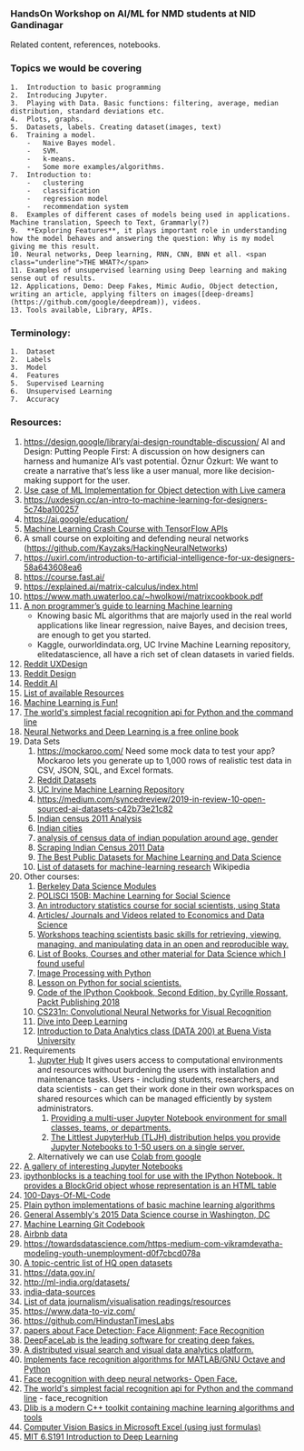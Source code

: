 ### HandsOn Workshop on AI/ML for NMD students at NID Gandinagar
Related content, references, notebooks.

### Topics we would be covering
    1.  Introduction to basic programming
    2.  Introducing Jupyter.
    3.  Playing with Data. Basic functions: filtering, average, median distribution, standard deviations etc.
    4.  Plots, graphs.
    5.  Datasets, labels. Creating dataset(images, text)
    6.  Training a model.
        -   Naive Bayes model.
        -   SVM.
        -   k-means.
        -   Some more examples/algorithms.
    7.  Introduction to:
        -   clustering
        -   classification
        -   regression model
        -   recommendation system
    8.  Examples of different cases of models being used in applications. Machine translation, Speech to Text, Grammarly(?)
    9.  **Exploring Features**, it plays important role in understanding how the model behaves and answering the question: Why is my model giving me this result.
    10. Neural networks, Deep learning, RNN, CNN, BNN et all. <span class="underline">THE WHAT?</span>
    11. Examples of unsupervised learning using Deep learning and making sense out of results.
    12. Applications, Demo: Deep Fakes, Mimic Audio, Object detection, writing an article, applying filters on images([deep-dreams](https://github.com/google/deepdream)), videos.
    13. Tools available, Library, APIs.

### Terminology:
    1.  Dataset
    2.  Labels
    3.  Model
    4.  Features
    5.  Supervised Learning
    6.  Unsupervised Learning
    7.  Accuracy

### Resources:

1.  <https://design.google/library/ai-design-roundtable-discussion/> AI and Design: Putting People First: A discussion on how designers can harness and humanize AI’s vast potential. Öznur Özkurt: We want to create a narrative that’s less like a user manual, more like decision-making support for the user.
2.  [Use case of ML Implementation for Object detection with Live camera](https://material.io/collections/machine-learning/object-detection-live-camera.html#usage)
3.  <https://uxdesign.cc/an-intro-to-machine-learning-for-designers-5c74ba100257>
4.  <https://ai.google/education/>
5.  [Machine Learning Crash Course with TensorFlow APIs](https://developers.google.com/machine-learning/crash-course)
6.  A small course on exploiting and defending neural networks (https://github.com/Kayzaks/HackingNeuralNetworks)
7.  <https://uxirl.com/introduction-to-artificial-intelligence-for-ux-designers-58a643608ea6>
8.  <https://course.fast.ai/>
9.  <https://explained.ai/matrix-calculus/index.html>
10. <https://www.math.uwaterloo.ca/~hwolkowi/matrixcookbook.pdf>
11. [A non programmer’s guide to learning Machine learning](https://hub.packtpub.com/a-non-programmers-guide-to-learning-machine-learning/)
    -   Knowing basic ML algorithms that are majorly used in the real
        world applications like linear regression, naive Bayes, and
        decision trees, are enough to get you started.
    -   Kaggle, ourworldindata.org, UC Irvine Machine Learning
        repository, elitedatascience, all have a rich set of clean
        datasets in varied fields.
12. [Reddit UXDesign](https://www.reddit.com/r/UXDesign/)
13. [Reddit Design](https://www.reddit.com/r/Design/)
14. [Reddit AI](https://www.reddit.com/r/artificial/)
15. [List of available Resources](https://github.com/yanshengjia/ml-road)
16. [Machine Learning is Fun!](https://medium.com/@ageitgey/machine-learning-is-fun-80ea3ec3c471)
17. [The world's simplest facial recognition api for Python and the command line](https://github.com/ageitgey/face_recognition#face-recognition)
18. [Neural Networks and Deep Learning is a free online book](http://neuralnetworksanddeeplearning.com/)
19. Data Sets
    1.  <https://mockaroo.com/>
        Need some mock data to test your app? Mockaroo lets you generate up to 1,000 rows of realistic test data in CSV, JSON, SQL, and Excel formats.
    2.  [Reddit Datasets](https://www.reddit.com/r/datasets/)
    3.  [UC Irvine Machine Learning Repository](https://archive.ics.uci.edu/ml/index.php)
    4.  <https://medium.com/syncedreview/2019-in-review-10-open-sourced-ai-datasets-c42b73e21c82>
    5.  [Indian census 2011 Analysis](https://github.com/nishusharma1608/India-Census-2011-Analysis)
    6.  [Indian cities](https://github.com/rabiulcste/Kaggle-Kernels-ML/)
    7.  [analysis of census data of indian population around age, gender](https://github.com/AkashGutha/indian-population)
    8.  [Scraping Indian Census 2011 Data](https://github.com/pigshell/india-census-2011)
    9.  [The Best Public Datasets for Machine Learning and Data Science](https://medium.com/towards-artificial-intelligence/the-50-best-public-datasets-for-machine-learning-d80e9f030279?)
    10. [List of datasets for machine-learning research](https://en.wikipedia.org/wiki/List_of_datasets_for_machine-learning_research) Wikipedia
20. Other courses:
    1.  [Berkeley Data Science Modules](https://github.com/ds-modules)
    2.  [POLISCI 150B: Machine Learning for Social Science](https://github.com/rochelleterman/polisci150b)
    3.  [An introductory statistics course for social scientists, using Stata](https://github.com/briatte/srqm)
    4.  [Articles/ Journals and Videos related to Economics and Data Science](https://github.com/vkoul/Econ-DataScience)
    5.  [Workshops teaching scientists basic skills for retrieving, viewing, managing, and manipulating data in an open and reproducible way.](https://github.com/datacarpentry)
    6.  [List of Books, Courses and other material for Data Science which I found useful](https://github.com/vkoul/DataScienceResources)
    7.  [Image Processing with Python](https://datacarpentry.org/image-processing/)
    8.  [Lesson on Python for social scientists.](https://datacarpentry.org/python-socialsci/)
    9.  [Code of the IPython Cookbook, Second Edition, by Cyrille Rossant, Packt Publishing 2018](https://github.com/ipython-books/cookbook-2nd-code)
    10. [CS231n: Convolutional Neural Networks for Visual Recognition](https://cs231n.github.io/)
    11. [Dive into Deep Learning](https://d2l.ai/index.html)
    12. [Introduction to Data Analytics class (DATA 200) at Buena Vista University](https://github.com/abezuglov/data_science_notebooks)
21. Requirements
    1.  [Jupyter Hub](https://jupyter.org/hub) It gives users access to computational environments and resources without burdening the users with installation and maintenance tasks. Users - including students, researchers, and data scientists - can get their work done in their own workspaces on shared resources which can be managed efficiently by system administrators.
        1.  [Providing a multi-user Jupyter Notebook environment for small classes, teams, or departments.](https://github.com/jupyterhub/jupyterhub-deploy-docker)
        2.  [The Littlest JupyterHub (TLJH) distribution helps you provide Jupyter Notebooks to 1-50 users on a single server.](https://github.com/jupyterhub/the-littlest-jupyterhub)
    2.  Alternatively we can use [Colab from google](https://colab.research.google.com/)
22. [A gallery of interesting Jupyter Notebooks](https://gist.github.com/yuanzhaoYZ/b84db082be5e42acb65765c68c22b858)
23. [ipythonblocks is a teaching tool for use with the IPython Notebook. It provides a BlockGrid object whose representation is an HTML table](https://github.com/jiffyclub/ipythonblocks)
24. [100-Days-Of-ML-Code](https://github.com/Avik-Jain/100-Days-Of-ML-Code)
25. [Plain python implementations of basic machine learning algorithms](https://github.com/zotroneneis/machine_learning_basics)
26. [General Assembly's 2015 Data Science course in Washington, DC](https://github.com/justmarkham/DAT8)
27. [Machine Learning Git Codebook](https://github.com/edyoda/data-science-complete-tutorial)
28. [Airbnb data](http://tomslee.net/airbnb-data-collection-get-the-data)
29. <https://towardsdatascience.com/https-medium-com-vikramdevatha-modeling-youth-unemployment-d0f7cbcd078a>
30. [A topic-centric list of HQ open datasets](https://github.com/awesomedata/awesome-public-datasets)
31. <https://data.gov.in/>
32. <http://ml-india.org/datasets/>
33. [india-data-sources](https://github.com/AditiBhandari/india-data-sources)
34. [List of data journalism/visualisation readings/resources](https://docs.google.com/document/d/1x6BZKpYE7a4MaDkp7RhSFdGCRKfPj0vwcHTAjUKsHQM/edit)
35. <https://www.data-to-viz.com/>
36. <https://github.com/HindustanTimesLabs>
37. [papers about Face Detection; Face Alignment; Face Recognition](https://github.com/ChanChiChoi/awesome-Face_Recognition)
38. [DeepFaceLab is the leading software for creating deep fakes.](https://github.com/iperov/DeepFaceLab)
39. [A distributed visual search and visual data analytics platform.](https://github.com/AKSHAYUBHAT/DeepVideoAnalytics)
40. [Implements face recognition algorithms for MATLAB/GNU Octave and Python](https://github.com/bytefish/facerec)
41. [Face recognition with deep neural networks- Open Face.](https://github.com/cmusatyalab/openface)
42. [The world's simplest facial recognition api for Python and the command line](https://github.com/ageitgey/face_recognition) - face\_recognition
43. [Dlib is a modern C++ toolkit containing machine learning algorithms and tools](http://dlib.net/compile.html)
44. [Computer Vision Basics in Microsoft Excel (using just formulas)](https://github.com/amzn/computer-vision-basics-in-microsoft-excel)
45. [MIT 6.S191 Introduction to Deep Learning](http://introtodeeplearning.com/)
